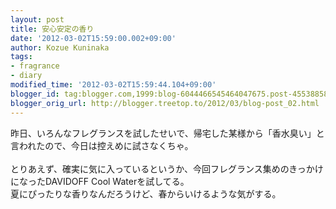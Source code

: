 ```yaml
---
layout: post
title: 安心安定の香り
date: '2012-03-02T15:59:00.002+09:00'
author: Kozue Kuninaka
tags:
- fragrance
- diary
modified_time: '2012-03-02T15:59:44.104+09:00'
blogger_id: tag:blogger.com,1999:blog-6044466545464047675.post-4553885825079270595
blogger_orig_url: http://blogger.treetop.to/2012/03/blog-post_02.html
---
```


昨日、いろんなフレグランスを試したせいで、帰宅した某様から「香水臭い」と言われたので、今日は控えめに試さなくちゃ。<br /><br />とりあえず、確実に気に入っているというか、今回フレグランス集めのきっかけになったDAVIDOFF Cool Waterを試してる。<br />夏にぴったりな香りなんだろうけど、春からいけるような気がする。